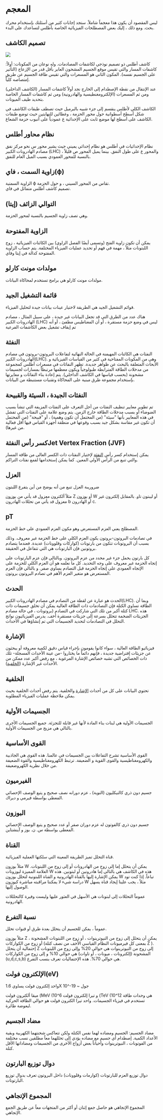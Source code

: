 # المعجم

ليس المقصود أن يكون هذا معجماً شاملاً. ستجد إجابات كثير من أسئلتك بإستخدام محرك بحث. ومع ذلك ، إليك بعض المصطلحات الفيزيائية الخاصة بأطلس لتساعدك على البدء. 

## تصميم الكاشف <a id="detector-layout"></a>

![](../../.gitbook/assets/atlasimage.jpg)

كاشف أطلس ذو تصميم نوذجي لكاشفات المصادمات.  وله نوعان من المكونات: أولاً: كاشفات المسار والتي تقيس موقع الجسيم المشحون العابر بأقل قدر من الإزعاج \(التأثير على الجسيم نفسه\). المكون  الثاني هو المسعرات والتي تقيس طاقة الجسيم عن طريق إمتصاصه كلياً.

عند الإنتقال من نقطة الإصطدام إلى الخارج نجد أولاً كاشفات المسار \(الكاشف الداخلى\) ومن ثم المسعرات \(الإلكترومغنطيسية والهادرونية\) ومن ثم كاشفات المسار الخاصة بتحديد طيف الميونات.

الكاشف الكلي لأطلس ينقسم إلى جزء شبيه بالبرميل حيث تصطف طبقات الكاشف في شكل أسطح أسطوانية حول محور الحزمة ، وغطائين للنهايتين حيث توضع طبقات الكاشف على أسطح لها موضع ثابت على الإحداثية ع عمودياً على أنبوب حزمة الشعاع.

## نظام محاور أطلس <a id="atlas-coordinate-system"></a>

نظام الإحداثيات في أطلس هو نظام إحداثي يميني حيث يشير محور س نحو مركز نفق  مصادم الهادرونات الكبير \(LHC\) ، والمحور ع على طول النفق. بينما يميل المحور ص قليلاً بالنسبة للمحور العمودي بسبب الميل العام للنفق.

## زاوية السمت ، فاي\(ϕ\) <a id="azimuth-angle-phi-&#x3D5;"></a>

الزاوية السمتية ϕ تقاس من المحور السيني ، و حول الحزمة.   
تصميم كاشف أطلس متماثل في فاي. 

## التوالي الزائف \(إيتا\) <a id="pseudorapidity-eta"></a>

وهي تصف زاوية الجسيم بالنسبة لمحور الحزمة.

## الزاوية المفتوحة <a id="opening-angle"></a>

يمكن أن تكون زاوية الفتح \(وتسمى أيضًا الفصل الزاوي\) بين الكائنات الفيزيائية ، زوج اللبتونات مثلاً ، مهمة في فهم أو تحديد عمليات الفيزياء المختلفة. يتم حساب الزاوية المفتوحة كدالة في إيتا وفاي.

## مولدات مونت كارلو <a id="monte-carlo-generators"></a>

مولدات مونت كارلو هي برامج تستخدم لمحاكاة البيانات.

## قائمة التشغيل الجيد <a id="good-run-list"></a>

قوائم التشغيل الجيد هي الطريقة لاختيار عينات بيانات جيدة لتحليل الفيزياء.

هناك عدد من الطرق التي قد تجعل البيانات غير جيدة ، على سبيل المثال ،  مصادم الهادرونات الكبير \(LHC\) ليس في وضع حزمة مستقرة ، أو أن المغناطيس مطفئ ، أو أنه تم إيقاف تشغيل بعض الكاشفات الفرعية

## النفثة <a id="jet"></a>

النفثات هي الكائنات المهيمنة في الحالة النهائية لتفاعلات البروتون-بروتون في مصادم الهادرونات الكبير\(LHC\). وهي من المكونات المفتاحية في كثير من القياسات القيزيائية و الأبحاث المتعلقة بالبحث عن ظواهر جديدة. تظهر النفاثات في مسعرات أطلس كمجموعة من مدخلات الطاقة المترابطة طبولوجياً ويكون معظمها مرتبطاً بمسارات لجسيمات مشحونة \(بحسب قياسها في الكاشف الداخلي\). يتم إعادة بناء التفاثات و معايرتها بإستخدام مجموعة طرق مبنية على المحاكاة وتقنيات مستنبطة من البيانات.

## النفثات الجيدة ، السيئة والقبيحة <a id="good-bad-and-ugly-jets"></a>

تم تطوير معايير تنظيف النفثات من أجل التعرف على النفثات المزيفة التي تنشأ بسبب الضوضاء أو بسبب مدخلات الطاقة خارج الزمن. يتم وضع علامة على النفثات التي تفشل في هذه المعايير بأنها "سيئة" \(من المحتمل أن تكون وهمية\) ، أو "قبيحة" \(من المحتمل أن تكون غير مقاسة بشكل جيد بسبب وقوعها في منطقة أجهزة القياس فيها أقل فعالية من غيرها\).

## كسر رأس النفثةJet Vertex Fraction \(JVF\) <a id="jet-vertex-fraction-jvf"></a>

يمكن إستخدام كسر رأس [النفثة](https://alhassan-amel.gitbook.io/workspace/get-started-hep/untitled/glossary#jet) لإختيار النفثات ذات الكسر العالى من طاقة المسار والتي تنبع من الرأس الأولي المعين. كما يمكن إستخدامها لقمع نفثات التراكم. 

## العزل <a id="isolation"></a>

ضروريىة العزل تنبع من أنه يوضح من أين يتفرع اللبتون

مثلاً ألكترون معزول قد يأتي من [بوزون](https://alhassan-amel.gitbook.io/workspace/get-started-hep/untitled/glossary#boson) Z أو [بوزون](https://alhassan-amel.gitbook.io/workspace/get-started-hep/untitled/glossary#boson) W أو ليبتون تاو. بالمقابل إلكترون غير معزول قد يأتي من تحللات الهادرون b أو الهادرون c.

## pT <a id="pt"></a>

المصطلح يعني العزم المستعرض وهو مكون العزم العمودي على خط الحزمة.

في تصادمات البروتون-بروتون يكون العزم الكلي على خط الحزمة غير معروف. وذلك بسبب أن البروتونات تتكون من بارتونات \(كواركات وقلوونات\) عديدة. فعندما يتصادم بروتونين فإن البارتونات هي التي تتفاعل في الحقيقة.

كل بارتون يحمل جزء غير محدد من عزم البروتون. وبالتالي فإن عزم البارتونات على إتجاه الحزمة غير معروف على وجه التحديد. كل ما نعلمه هو أن العزم الكلي للحزمة على الإتجاه العمودي على إتجاه الحزمة قبل التصادم يساوي صفر.  و بالتالي فإن العزم المستعرض هو متغير العزم الأهم في تصادم البروتون بروتون.

## الحدث <a id="event"></a>

 الحدث هو عبارة عن لقطة من التصادم في مصادم الهادرونات الكبير\(LHC\). وبما أن الطاقة تساوي الكتلة فإن التصادمات ذات الطاقة العالية يمكن أن تخلق جسيمات ذات كتلة أكبر من تلك التي شاركت في التصادم \(بروتونات ، في حالة مصادم LHC. هذه الجزيئات الضخمة تتحلل بسرعة إلى جزيئات مستقرة أخف. يدرس الفيزيائيون نواتج التحلل في التصادمات لتحديد الجسيمات التي تم إنشاؤها في الأحداث.

## الإشارة <a id="signal"></a>

فيزيائيو الطاقة العالية ، سواء كانوا يقومون بإجراء قياس دقيق لكمية معروفة أو يبحثون عن جزيئات إفتراضية جديدة ، فإنهم دائماً ما يختاروا -من عينة الأحداث المسجلة- تلك ذات الخصائص التي تشبه خصائص الإشارة المرغوبة ، مع رفض أكبر عدد ممكن من الأحداث غير الإشارة \([الخلفية](https://alhassan-amel.gitbook.io/workspace/get-started-hep/untitled/glossary#background)\).

## الخلفية <a id="background"></a>

تحتوي البيانات على كل من أحداث [الإشارة](https://alhassan-amel.gitbook.io/workspace/get-started-hep/untitled/glossary#signal) والخلفية. يتم رفض أحداث الخلفية بحيث يمكن ملاحظة عمليات الفيزياء المطلوبة.

## الجسيمات الأولية <a id="fundamental-particles"></a>

الجسيمات الأولية هي لبنات بناء المادة لأنها غير قابلة للتجزئة. جميع الجسيمات الأخرى بالتالي هي مزيج من الجسيمات الأولية.

## القوى الأساسية <a id="fundamental-forces"></a>

القوى الأساسية تشرح التفاعلات بين الجسيمات في عالمنا. هذه القوى هي الجاذبية والكهرومغناطيسية والقوى القوية و الضعيفة. ترتبط الكهرومغناطيسية والقوة الضعيفة من خلال نظرية الكهروضعيفة.

## الفيرميون <a id="fermion"></a>

جسيم دون ذري كالنيكليون \(النوية\) ، عزم دورانه نصف صحيح و يتبع الوصف الإحصائي المعطى بواسطة فيرمي و ديراك.

## البوزون <a id="boson"></a>

جسيم دون ذري كالفوتون له عزم دوران صفر أو عدد صحيح و يتبع الوصف الإحصائي المعطى بواسطة س. ن. بوز و آينشتاين.

## القناة <a id="channel"></a>

قناة التحلل تميز الطريقة المعينة  التي سلكتها العملية الفيزيائية.

مثلاً [بوزون](https://alhassan-amel.gitbook.io/workspace/get-started-hep/untitled/glossary#boson) W يمكن أن يتحلل إما إلى زوج من الهادرونات أو إلى زوج من اللبتونات. العلامة المميزة لبوزونات W هذه في الكاشف هي بالتالى إما هادرونين أو لبتونين. هذه يمكن الإشارة إليها بالقناة الهادرونية و القناة اللبتونية لتحلل [بوزون](https://app.gitbook.com/@alhassan-amel/s/workspace/~/edit/drafts/-LicOIBdyRESD2SwQzLY/get-started-hep/untitled/glossary#boson) W تباعاً. إذا كنت تود دراسة شيء لا يمكننا مراقبته مباشرة ك[بوزون](https://alhassan-amel.gitbook.io/workspace/get-started-hep/untitled/glossary#boson) W مثلاً ، يجب علينا إيجاد قناة يسهل الوصول إليها.

عموماً التحللات إلى لبتونات هي الأسهل في العثور عليها وليست وفيرة كالتحلللات الهادرونية.

## نسبة التفرع <a id="branching-fraction"></a>

عموماً ، يمكن للجسيم أن يتحلل بعدة طرق أو قنوات تحلل.

مثلاً [بوزون](https://alhassan-amel.gitbook.io/workspace/get-started-hep/untitled/glossary#boson) Z  يمكن أن يتحلل إلى زوج من النيوترينوات ، أو زوج من اللبتونات المشحونة ، أو زوج من الكواركات \(بمعنى كل فيرميونات النظام القياسي الأخف من نصف كتلة Z \). إحتمالية أن يتحلل Z  إلى زوج من النيوترينوات هي حوالى 20% وإلى زوج من اللبتونات المشحونة \(إلكترونات ، ميونات ، أو تاوات\) هي حوالي 10% و إلى زوج من الكواركات \(u,d,c,s,b\) هي حوالي 70%. هذه الإحتماليات تعرف بنسب التفرع.

## الإلكترون فولت\(eV\) <a id="electron-volt-ev"></a>

واحد إلكترون فولت يساوي 1.6X 10^-19 ~ جول 

ميقا ألكترون فولت \(MeV \(10^6 و تيرا إلكترون فولت \(TeV \(10^12 هي وحدات طاقة تستخدم في فيزياء الجسيمات. واحد تيرا الكترون فولت هو حوالي الطاقة الحركية لبعوضة طائرة.

## مضاد الجسيم <a id="antiparticle"></a>

مضاد الجسيم: الجسيم ومضاده لهما نفس الكتلة ولكن تتعاكس شحنتهما الكهربية وبقية الأعداد الكمية. إصطدام أي جسيم مع مضاده يؤدي إلى تحللهما معاً مطلقين نسب مختلفة من الفوتونات ، النيوترينوات وأحياناً بعض أزواج الأخرى من الجسيمات ومضاداتها الأقل كتلة.

## دوال توزبع البارتون  <a id="parton-distribution-functions"></a>

دوال توزيع العزم للبارتونات \(كوارمات وقلوونات\) داخل البروتون تعرف بدوال توزيع البارتونات.

## المجموع الإتجاهي <a id="vectorial-sum"></a>

المجموع الإتجاهي هو حاصل جمع إثنان أو أكثر من المتجهات معاً عن طريق الجمع الإتجاهي.

